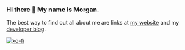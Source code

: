 ### Hi there 👋 My name is Morgan.

 The best way to find out all about me are links at [my website](https://morganwebdev.com) and my [developer blog](https://www.morganwebdev.org/). 

[![ko-fi](https://ko-fi.com/img/githubbutton_sm.svg)](https://ko-fi.com/H2H3GJLCN)
